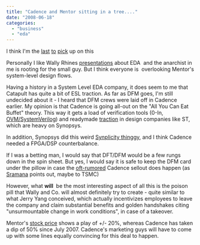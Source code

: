 ```yaml
---
title: "Cadence and Mentor sitting in a tree...."
date: "2008-06-18"
categories: 
  - "business"
  - "eda"
---
```


I think I'm the [last](http://www.chipdesignmag.com/payne/2008/06/17/cadence-makes-colossal-error-in-bid-to-acquire-mentor/) [to](http://jab-semi.blogspot.com/2008/06/news-flash-cadence-proposes-to-acquire.html) [pick](http://sramanamitra.com/2008/06/17/cadence-takes-a-page-out-of-microsofts-playbook/) up on this

Personally I like Wally Rhines [presentations](http://sandeep.wordpress.com/2006/11/13/0000000006-feet-under-few-inches-deeper/) about EDA  and the anarchist in me is rooting for the small guy. But I think everyone is  overlooking Mentor's system-level design flows.

Having a history in a System Level EDA company, it does seem to me that Catapult has quite a bit of ESL traction. As far as DFM goes, I'm still undecided about it - I heard that DFM crews were laid off in Cadence earlier. My opinion is that Cadence is going all-out on the "All You Can Eat Buffet" theory. This way it gets a load of verification tools (0-In, [OVM/SystemVerilog](http://www.coolverification.com/2007/08/strange-bedfell.html)) and readymade [traction](http://www.st.com/stonline/stappl/cms/press/news/year2008/t2272.htm) in design companies like ST, which are heavy on Synopsys. 

In addition, Synopsys did this weird [Synplicity thinggy](http://www.eetimes.com/news/design/showArticle.jhtml?articleID=206905027), and I think Cadence needed a FPGA/DSP counterbalance.

If I was a betting man, I would say that DFT/DFM would be a few rungs down in the spin sheet. But yes, I would say it is safe to keep the DFM card under the pillow in case the [oft-rumored](http://www.eetimes.com/news/latest/showArticle.jhtml?articleID=199900826) Cadence sellout does happen (as [Sramana](http://sramanamitra.com/) points out, maybe to TSMC)

However, what **will**  be the most interesting aspect of all this is the poison pill that Wally and Co. will almost definitely try to create - quite similar to what Jerry Yang conceived, which actually incentivizes employees to leave the company and claim substantial benefits and golden handshakes citing "unsurmountable change in work conditions", in case of a takeover.

Mentor's [stock price](http://sramanamitra.com/2008/06/17/cadence-takes-a-page-out-of-microsofts-playbook/) shows a play of +/- 20%, whereas Cadence has taken a dip of 50% since July 2007. Cadence's marketing guys will have to come up with some lines equally convincing for this deal to happen.
